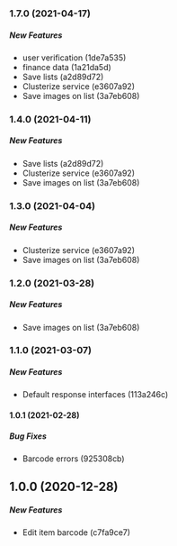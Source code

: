 ### 1.7.0 (2021-04-17)

##### New Features

*  user verification (1de7a535)
*  finance data (1a21da5d)
*  Save lists (a2d89d72)
*  Clusterize service (e3607a92)
*  Save images on list (3a7eb608)

### 1.4.0 (2021-04-11)

##### New Features

*  Save lists (a2d89d72)
*  Clusterize service (e3607a92)
*  Save images on list (3a7eb608)

### 1.3.0 (2021-04-04)

##### New Features

*  Clusterize service (e3607a92)
*  Save images on list (3a7eb608)

### 1.2.0 (2021-03-28)

##### New Features

*  Save images on list (3a7eb608)

### 1.1.0 (2021-03-07)

##### New Features

*  Default response interfaces (113a246c)

#### 1.0.1 (2021-02-28)

##### Bug Fixes

*  Barcode errors (925308cb)

## 1.0.0 (2020-12-28)

##### New Features

*  Edit item barcode (c7fa9ce7)

